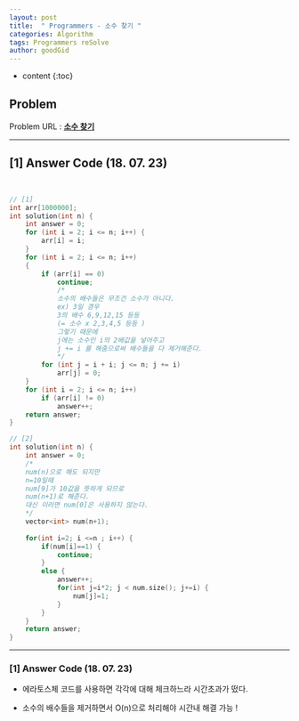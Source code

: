 ```yaml
---
layout: post
title:  " Programmers - 소수 찾기 "
categories: Algorithm
tags: Programmers reSolve
author: goodGid
---
```

* content
{:toc}


## Problem 
Problem URL : **[소수 찾기](https://programmers.co.kr/learn/courses/30/lessons/12921)**

---

## [1] Answer Code (18. 07. 23)

``` cpp


// [1]
int arr[1000000];
int solution(int n) {
    int answer = 0;
    for (int i = 2; i <= n; i++) {
        arr[i] = i;
    }
    for (int i = 2; i <= n; i++)
    {
        if (arr[i] == 0)
            continue;
            /*
            소수의 배수들은 무조건 소수가 아니다.
            ex) 3일 경우
            3의 배수 6,9,12,15 등등
            (= 소수 x 2,3,4,5 등등 )
            그렇기 때문에
            j에는 소수인 i의 2배값을 넣어주고
            j += i 를 해줌으로써 배수들을 다 제거해준다.
            */
        for (int j = i + i; j <= n; j += i)
            arr[j] = 0;
    }
    for (int i = 2; i <= n; i++)
        if (arr[i] != 0)
            answer++;
    return answer;
}

// [2]
int solution(int n) {
    int answer = 0;
    /*
    num(n)으로 해도 되지만
    n=10일때
    num[9]가 10값을 뜻하게 되므로 
    num(n+1)로 해준다.
    대신 이러면 num[0]은 사용하지 않는다.
    */
    vector<int> num(n+1);
    
    for(int i=2; i <=n ; i++) {
        if(num[i]==1) {
            continue;
        }
        else {
            answer++;
            for(int j=i*2; j < num.size(); j+=i) {
                num[j]=1;
            }
        }
    }
    return answer;
}


```

---

### [1] Answer Code (18. 07. 23)

* 에라토스체 코드를 사용하면 각각에 대해 체크하느라 시간초과가 떴다.

* 소수의 배수들을 제거하면서 O(n)으로 처리해야 시간내 해결 가능 !
